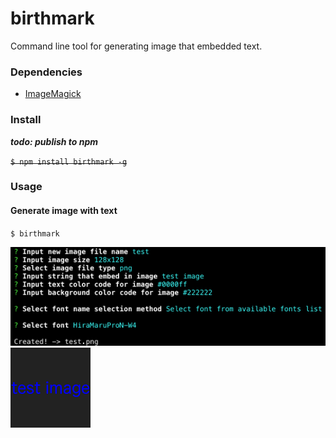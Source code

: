 birthmark
====
Command line tool for generating image that embedded text.

### Dependencies
- [ImageMagick](https://github.com/ImageMagick/ImageMagick "ImageMagick")

### Install
***todo: publish to npm***

~~`$ npm install birthmark -g`~~

### Usage
#### Generate image with text
`$ birthmark`

<img src="./screenshot.png">

<img src="./test.png">
